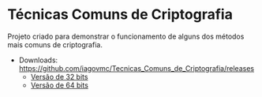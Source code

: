 # Técnicas Comuns de Criptografia

Projeto criado para demonstrar o funcionamento de alguns dos métodos mais comuns de criptografia.

* Downloads: https://github.com/iagovmc/Tecnicas_Comuns_de_Criptografia/releases
   * [Versão de 32 bits](https://github.com/iagovmc/Tecnicas_Comuns_de_Criptografia/releases/download/v2.1.2/Tecnicas.Comuns.de.Criptografia.x86.exe "Versão de 32 bits")
   * [Versão de 64 bits](https://github.com/iagovmc/Tecnicas_Comuns_de_Criptografia/releases/download/v2.1.2/Tecnicas.Comuns.de.Criptografia.x64.exe "Versão de 64 bits")
